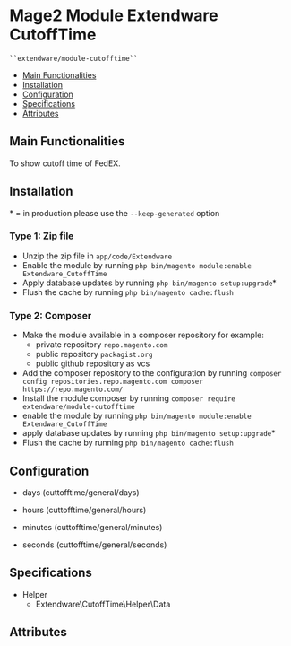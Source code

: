 # Mage2 Module Extendware CutoffTime

    ``extendware/module-cutofftime``

 - [Main Functionalities](#markdown-header-main-functionalities)
 - [Installation](#markdown-header-installation)
 - [Configuration](#markdown-header-configuration)
 - [Specifications](#markdown-header-specifications)
 - [Attributes](#markdown-header-attributes)


## Main Functionalities
To show cutoff time of FedEX.

## Installation
\* = in production please use the `--keep-generated` option

### Type 1: Zip file

 - Unzip the zip file in `app/code/Extendware`
 - Enable the module by running `php bin/magento module:enable Extendware_CutoffTime`
 - Apply database updates by running `php bin/magento setup:upgrade`\*
 - Flush the cache by running `php bin/magento cache:flush`

### Type 2: Composer

 - Make the module available in a composer repository for example:
    - private repository `repo.magento.com`
    - public repository `packagist.org`
    - public github repository as vcs
 - Add the composer repository to the configuration by running `composer config repositories.repo.magento.com composer https://repo.magento.com/`
 - Install the module composer by running `composer require extendware/module-cutofftime`
 - enable the module by running `php bin/magento module:enable Extendware_CutoffTime`
 - apply database updates by running `php bin/magento setup:upgrade`\*
 - Flush the cache by running `php bin/magento cache:flush`


## Configuration

 - days (cuttofftime/general/days)

 - hours (cuttofftime/general/hours)

 - minutes (cuttofftime/general/minutes)

 - seconds (cuttofftime/general/seconds)


## Specifications

 - Helper
	- Extendware\CutoffTime\Helper\Data


## Attributes



